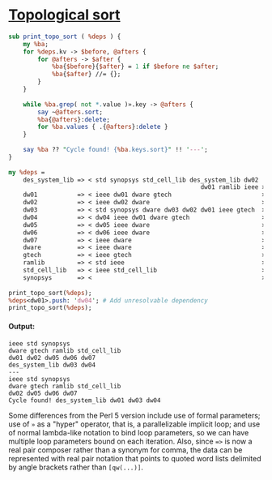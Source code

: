 [1]: http://rosettacode.org/wiki/Topological_sort

# [Topological sort][1]

```perl
sub print_topo_sort ( %deps ) {
    my %ba;
    for %deps.kv -> $before, @afters {
        for @afters -> $after {
            %ba{$before}{$after} = 1 if $before ne $after;
            %ba{$after} //= {};
        }
    }
 
    while %ba.grep( not *.value )».key -> @afters {
        say ~@afters.sort;
        %ba{@afters}:delete;
        for %ba.values { .{@afters}:delete }
    }
 
    say %ba ?? "Cycle found! {%ba.keys.sort}" !! '---';
}
 
my %deps =
    des_system_lib => < std synopsys std_cell_lib des_system_lib dw02
                                                     dw01 ramlib ieee >,
    dw01           => < ieee dw01 dware gtech                         >,
    dw02           => < ieee dw02 dware                               >,
    dw03           => < std synopsys dware dw03 dw02 dw01 ieee gtech  >,
    dw04           => < dw04 ieee dw01 dware gtech                    >,
    dw05           => < dw05 ieee dware                               >,
    dw06           => < dw06 ieee dware                               >,
    dw07           => < ieee dware                                    >,
    dware          => < ieee dware                                    >,
    gtech          => < ieee gtech                                    >,
    ramlib         => < std ieee                                      >,
    std_cell_lib   => < ieee std_cell_lib                             >,
    synopsys       => <                                               >;
 
print_topo_sort(%deps);
%deps<dw01>.push: 'dw04'; # Add unresolvable dependency
print_topo_sort(%deps);
```

#### Output:
```
ieee std synopsys
dware gtech ramlib std_cell_lib
dw01 dw02 dw05 dw06 dw07
des_system_lib dw03 dw04
---
ieee std synopsys
dware gtech ramlib std_cell_lib
dw02 dw05 dw06 dw07
Cycle found! des_system_lib dw01 dw03 dw04
```


Some differences from the Perl 5 version include use of
formal parameters; use of `»` as a "hyper" operator, that is, a parallelizable implicit loop; and use of normal lambda-like notation to bind loop parameters, so we can have multiple loop parameters bound on each iteration. Also,
since `=>` is now a real pair composer rather than a synonym for comma, the data can be represented with real pair notation that points to quoted word lists delimited by angle brackets rather than `[qw(...)]`.